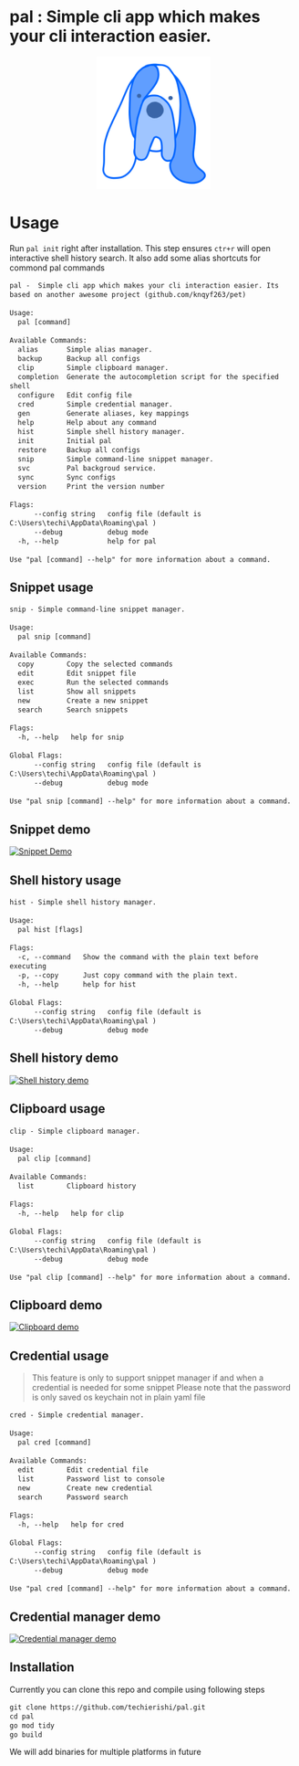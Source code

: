 # pal : Simple cli app which makes your cli interaction easier.

<p align="center">
<img src="doc/logo.png" width="200">
</p>

# Usage

Run `pal init` right after installation. This step ensures `ctr+r` will open interactive shell history search. It also add some alias shortcuts for commond pal commands

```
pal -  Simple cli app which makes your cli interaction easier. Its based on another awesome project (github.com/knqyf263/pet)

Usage:
  pal [command]

Available Commands:
  alias       Simple alias manager.
  backup      Backup all configs
  clip        Simple clipboard manager.
  completion  Generate the autocompletion script for the specified shell
  configure   Edit config file
  cred        Simple credential manager.
  gen         Generate aliases, key mappings
  help        Help about any command
  hist        Simple shell history manager.
  init        Initial pal
  restore     Backup all configs
  snip        Simple command-line snippet manager.
  svc         Pal backgroud service.
  sync        Sync configs
  version     Print the version number

Flags:
      --config string   config file (default is C:\Users\techi\AppData\Roaming\pal )
      --debug           debug mode
  -h, --help            help for pal

Use "pal [command] --help" for more information about a command.
```

## Snippet usage

```
snip - Simple command-line snippet manager.

Usage:
  pal snip [command]

Available Commands:
  copy        Copy the selected commands
  edit        Edit snippet file
  exec        Run the selected commands
  list        Show all snippets
  new         Create a new snippet
  search      Search snippets

Flags:
  -h, --help   help for snip

Global Flags:
      --config string   config file (default is C:\Users\techi\AppData\Roaming\pal )
      --debug           debug mode

Use "pal snip [command] --help" for more information about a command.

```
## Snippet demo
[![Snippet Demo](https://img.youtube.com/vi/_1TxNmnTArY/maxresdefault.jpg)](https://youtu.be/_1TxNmnTArY)

## Shell history usage

```
hist - Simple shell history manager.

Usage:
  pal hist [flags]

Flags:
  -c, --command   Show the command with the plain text before executing
  -p, --copy      Just copy command with the plain text.
  -h, --help      help for hist

Global Flags:
      --config string   config file (default is C:\Users\techi\AppData\Roaming\pal )
      --debug           debug mode
```

## Shell history demo
[![Shell history demo](https://img.youtube.com/vi/wlgeyqcLLdc/maxresdefault.jpg)](https://youtu.be/wlgeyqcLLdc)

## Clipboard usage

```
clip - Simple clipboard manager.

Usage:
  pal clip [command]

Available Commands:
  list        Clipboard history

Flags:
  -h, --help   help for clip

Global Flags:
      --config string   config file (default is C:\Users\techi\AppData\Roaming\pal )
      --debug           debug mode

Use "pal clip [command] --help" for more information about a command.
```

## Clipboard demo
[![Clipboard demo](https://img.youtube.com/vi/oLKWGm4od7c/maxresdefault.jpg)](https://youtu.be/oLKWGm4od7c)

## Credential usage

> This feature is only to support snippet manager if and when a credential is needed for some snippet
> Please note that the password is only saved os keychain not in plain yaml file
```
cred - Simple credential manager.

Usage:
  pal cred [command]

Available Commands:
  edit        Edit credential file
  list        Password list to console
  new         Create new credential
  search      Password search

Flags:
  -h, --help   help for cred

Global Flags:
      --config string   config file (default is C:\Users\techi\AppData\Roaming\pal )
      --debug           debug mode

Use "pal cred [command] --help" for more information about a command.
```
## Credential manager demo
[![Credential manager demo](https://img.youtube.com/vi/Aq59JX6Er1E/maxresdefault.jpg)](https://youtu.be/Aq59JX6Er1E)

## Installation

Currently you can clone this repo and compile using following steps
```
git clone https://github.com/techierishi/pal.git
cd pal
go mod tidy
go build
```

We will add binaries for multiple platforms in future

